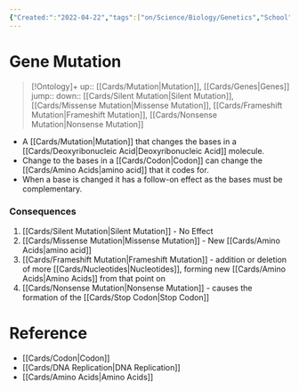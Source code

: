 ```yaml
---
{"Created:":"2022-04-22","tags":["on/Science/Biology/Genetics","School"],"date created":"2022-04-22 Fri","edited":"2023-04-06 Thu","dg-publish":true,"permalink":"/cards/gene-mutation/","dgPassFrontmatter":true}
---
```


# Gene Mutation

> [!Ontology]+
> up:: [[Cards/Mutation\|Mutation]], [[Cards/Genes\|Genes]]
> jump::
> down:: [[Cards/Silent Mutation\|Silent Mutation]], [[Cards/Missense Mutation\|Missense Mutation]], [[Cards/Frameshift Mutation\|Frameshift Mutation]], [[Cards/Nonsense Mutation\|Nonsense Mutation]]

- A [[Cards/Mutation\|Mutation]] that changes the bases in a [[Cards/Deoxyribonucleic Acid\|Deoxyribonucleic Acid]] molecule.
- Change to the bases in a [[Cards/Codon\|Codon]] can change the [[Cards/Amino Acids\|amino acid]] that it codes for.
- When a base is changed it has a follow-on effect as the bases must be complementary.

### Consequences

1. [[Cards/Silent Mutation\|Silent Mutation]] - No Effect
2. [[Cards/Missense Mutation\|Missense Mutation]] - New [[Cards/Amino Acids\|amino acid]]
3. [[Cards/Frameshift Mutation\|Frameshift Mutation]] - addition or deletion of more [[Cards/Nucleotides\|Nucleotides]], forming new [[Cards/Amino Acids\|Amino Acids]] from that point on
4. [[Cards/Nonsense Mutation\|Nonsense Mutation]] - causes the formation of the [[Cards/Stop Codon\|Stop Codon]]

# Reference

- [[Cards/Codon\|Codon]]
- [[Cards/DNA Replication\|DNA Replication]]
- [[Cards/Amino Acids\|Amino Acids]]
